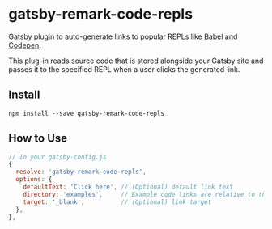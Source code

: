 # gatsby-remark-code-repls

Gatsby plugin to auto-generate links to popular REPLs like [Babel](https://babeljs.io/repl/) and [Codepen](https://codepen.io/).

This plug-in reads source code that is stored alongside your Gatsby site and passes it to the specified REPL when a user clicks the generated link.

## Install

`npm install --save gatsby-remark-code-repls`

## How to Use

```javascript
// In your gatsby-config.js
{
  resolve: 'gatsby-remark-code-repls',
  options: {
    defaultText: 'Click here', // (Optional) default link text
    directory: 'examples',     // Example code links are relative to this dir
    target: '_blank',          // (Optional) link target
  },
},
```